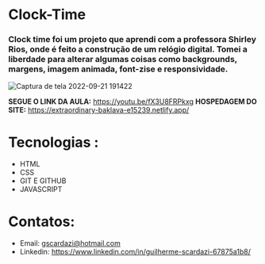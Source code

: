    # Clock-Time
<h3>Clock time foi um projeto que aprendi com a professora Shirley Rios, onde é feito a construção de um relógio digital. Tomei a liberdade para alterar algumas coisas como backgrounds, margens, imagem animada, font-zise e responsividade. </h3>

![Captura de tela 2022-09-21 191422](https://user-images.githubusercontent.com/112108655/191620037-258a03e4-cab8-49af-85b4-9f19c246951f.png)


 <strong>SEGUE  O LINK DA AULA:</strong> https://youtu.be/fX3U8FRPkxg
 <strong> HOSPEDAGEM DO SITE:</strong> https://extraordinary-baklava-e15239.netlify.app/
# Tecnologias :
- HTML
- CSS
- GIT E GITHUB
- JAVASCRIPT

# Contatos:
- Email: gscardazi@hotmail.com
- Linkedin: https://www.linkedin.com/in/guilherme-scardazi-67875a1b8/
   
   
   
   
   
   
   
   
   
   

